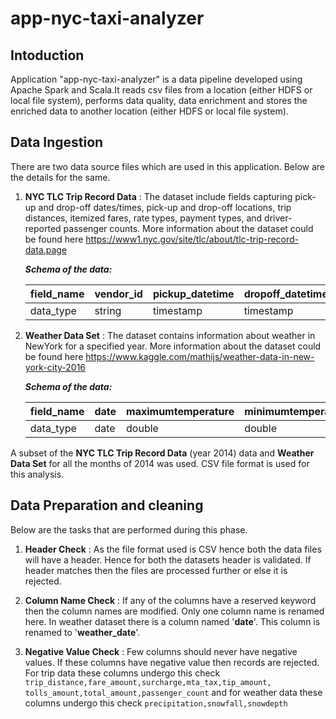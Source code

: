 # app-nyc-taxi-analyzer

## Intoduction
Application "app-nyc-taxi-analyzer" is a data pipeline developed using Apache Spark and Scala.It reads csv files from a location (either HDFS or 
local file system), performs data quality, data enrichment and stores the enriched data to another location (either HDFS or
local file system).

## Data Ingestion
There are two data source files which are used in this application. Below are the details for the same.

1) **NYC TLC Trip Record Data** : The dataset include fields capturing pick-up and drop-off dates/times, pick-up and drop-off locations, trip distances, 
   itemized fares, rate types, payment types, and driver-reported passenger counts. More information about the dataset could be 
   found here https://www1.nyc.gov/site/tlc/about/tlc-trip-record-data.page

   **_Schema of the data:_**

   field_name | vendor_id | pickup_datetime | dropoff_datetime | passenger_count | trip_distance | pickup_longitude | pickup_latitude | rate_code | store_and_fwd_flag | dropoff_longitude | dropoff_latitude | payment_type | fare_amount | surcharge | mta_tax | tip_amount | tolls_amount | total_amount
   ---        | ---  | ---  | ---  | ---  | ---  | ---  | ---  | ---  | ---  | ---  | ---  | ---  | ---  | ---  | ---  | ---  | ---  | ---  
   data_type  | string | timestamp | timestamp | int | double | string | string | int | string | string | string | string | double | double | double | double | double | double
 

2) **Weather Data Set** : The dataset contains information about weather in NewYork for a specified year. More information about the dataset could be 
   found here https://www.kaggle.com/mathijs/weather-data-in-new-york-city-2016
   
    **_Schema of the data:_**

    field_name | date | maximumtemperature |  minimumtemperature | averagetemperature | precipitation | snowfall | snowdepth
    ---        | ---  | ---  | ---  | ---  | ---  | ---  | ---  
    data_type  | date | double | double | double | double | double | double

A subset of the **NYC TLC Trip Record Data** (year 2014) data and **Weather Data Set** for all the months of 2014 was used. CSV file format is used for this
analysis.

## Data Preparation and cleaning

Below are the tasks that are performed during this phase.

1) **Header Check** : As the file format used is CSV hence both the data files will have a header. Hence for both the datasets header is validated. If header
matches then the files are processed further or else it is rejected. 
   
2) **Column Name Check** : If any of the columns have a reserved keyword then the column names are modified. Only one column name is renamed here.
In weather dataset there is a column named '**date**'. This column is renamed to '**weather_date**'.
   
3) **Negative Value Check** : Few columns should never have negative values. If these columns have negative value then records are rejected. For trip data these columns undergo this check ```trip_distance,fare_amount,surcharge,mta_tax,tip_amount,
   tolls_amount,total_amount,passenger_count```  and for weather data these columns undergo this check ```precipitation,snowfall,snowdepth```
   
   

